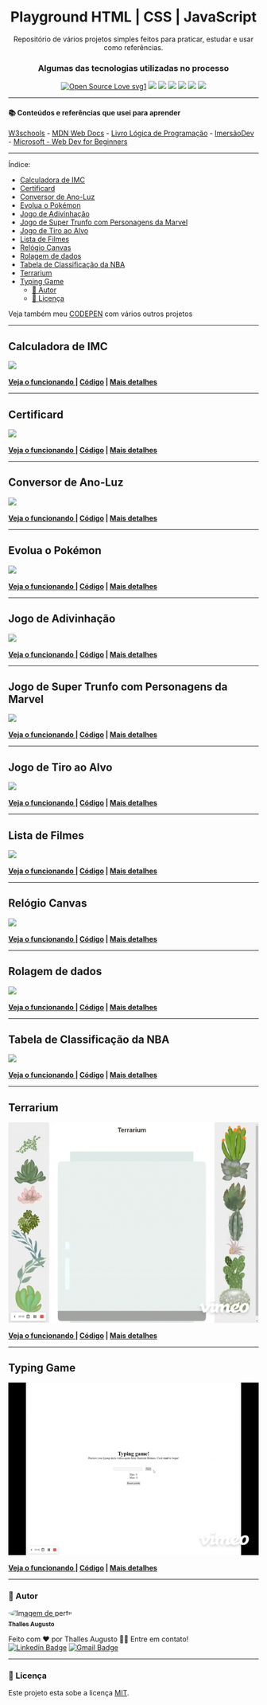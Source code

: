<h1 align="center"> Playground HTML | CSS | JavaScript </h1>
<p align="center"> Repositório de vários projetos simples feitos para praticar, estudar e usar como referências.</p>

<div align="center">

<h3>Algumas das tecnologias utilizadas no processo</h3>
  
[![Open Source Love svg1](https://badges.frapsoft.com/os/v1/open-source.svg?v=103)](https://github.com/ellerbrock/open-source-badges/) ![](https://img.shields.io/static/v1?label=licence&message=mit&color=green&style=for-the-badge) ![](https://img.shields.io/static/v1?label=Made%20with&message=HTML5&color=E34F26&style=for-the-badge&logo=html5) ![](https://img.shields.io/static/v1?label=Made%20with&message=CSS3&color=1572B6&style=for-the-badge&logo=css3) ![](https://img.shields.io/static/v1?label=Made%20with&message=JavaScript&color=F7DF1E&style=for-the-badge&logo=javascript) ![](https://img.shields.io/static/v1?label=Made%20with&message=Markdown&color=000&style=for-the-badge&logo=markdown) ![](https://img.shields.io/static/v1?label=made%20with&message=sass&color=CC6699&style=for-the-badge&logo=sass)

</div>

---

#### 📚 Conteúdos e referências que usei para aprender  

[W3schools](https://www.w3schools.com) -
[MDN Web Docs](https://developer.mozilla.org/pt-BR) - [Livro Lógica de Programação](https://www.casadocodigo.com.br/products/livro-programacao) - [ImersãoDev](https://imersao.dev/) - [Microsoft - Web Dev for Beginners](https://github.com/microsoft/Web-Dev-For-Beginners)

---

Índice:

- [Calculadora de IMC <a name="calculadora-de-imc"></a>](#calculadora-de-imc-)
- [Certificard <a name="certificard"></a>](#certificard-)
- [Conversor de Ano-Luz <a name="conversor-de-ano-luz"></a>](#conversor-de-ano-luz-)
- [Evolua o Pokémon <a name="evolua-o-pokemon"></a>](#evolua-o-pokémon-)
- [Jogo de Adivinhação <a name="jogo-de-adivinhacao"></a>](#jogo-de-adivinhação-)
- [Jogo de Super Trunfo com Personagens da Marvel <a name="jogo-super-trunfo"></a>](#jogo-de-super-trunfo-com-personagens-da-marvel-)
- [Jogo de Tiro ao Alvo <a name="jogo-de-tiro-ao-alvo"></a>](#jogo-de-tiro-ao-alvo-)
- [Lista de Filmes <a name="lista-de-filmes"></a>](#lista-de-filmes-)
- [Relógio Canvas <a name="relogio-canvas"></a>](#relógio-canvas-)
- [Rolagem de dados <a name="rolagem-de-dados"></a>](#rolagem-de-dados-)
- [Tabela de Classificação da NBA <a name="tabela-de-classificação"></a>](#tabela-de-classificação-da-nba-)
- [Terrarium <a name="terrarium"></a>](#terrarium-)
- [Typing Game <a name="typing-game"></a>](#typing-game-)
  - [👷 Autor](#-autor)
  - [📝 Licença](#-licença)

Veja também meu [CODEPEN](https://codepen.io/theslladev/pens/) com vários outros projetos

---

## Calculadora de IMC <a name="calculadora-de-imc"></a>
<a href="https://github.com/ThesllaDev/Simple-Projects/blob/main/Calculadora-de-IMC/README-CALCULADORA-DE-IMC.md" >![](./Calculadora-de-IMC/assets/img/banner-calculadora-de-imc.gif)</a>

**<a href="https://codepen.io/theslladev/full/yLVGBex" target="_blank">Veja o funcionando </a> |
[Código](https://github.com/ThesllaDev/Simple-Projects/tree/main/Calculadora-de-IMC) |
[Mais detalhes](https://github.com/ThesllaDev/Simple-Projects/blob/main/Calculadora-de-IMC/README-CALCULADORA-DE-IMC.md)**

---

## Certificard <a name="certificard"></a>
<a href="https://github.com/ThesllaDev/Simple-Projects/blob/main/Certificard/README-CERTIFICARD.md" >![](./Certificard/assets/img/banner-certificard.gif)</a>

**<a href="https://codepen.io/theslladev/full/MWJoMGd" target="_blank">Veja o funcionando </a> |
[Código](https://github.com/ThesllaDev/Simple-Projects/blob/main/Certificard) |
[Mais detalhes](https://github.com/ThesllaDev/Simple-Projects/blob/main/Certificard/README-CERTIFICARD.md)**

---

## Conversor de Ano-Luz <a name="conversor-de-ano-luz"></a>
<a href="https://github.com/ThesllaDev/Simple-Projects/tree/main/Conversor-da-Velocidade-da-Luz/README-CONVERSOR-DE-ANOS-LUZ.md" >![](./Conversor-da-Velocidade-da-Luz/assets/img/banner-conversor-de-anos-luz.gif)</a>

**<a href="https://codepen.io/theslladev/full/XWpbrNo" target="_blank">Veja o funcionando </a> | 
[Código](https://github.com/ThesllaDev/Simple-Projects/tree/main/Conversor-da-Velocidade-da-Luz) | 
[Mais detalhes](https://github.com/ThesllaDev/Simple-Projects/tree/main/Conversor-da-Velocidade-da-Luz/README-CONVERSOR-DE-ANOS-LUZ.md)**

---

## Evolua o Pokémon <a name="evolua-o-pokemon"></a>
<a href="https://github.com/ThesllaDev/Simple-Projects/tree/main/Evolua-o-Pokemon/README-EVOLUA-O-POKEMON.md" >![](./Evolua-o-Pokemon/img/banner-evolua-o-pokemon.gif)</a>

**<a href="https://codepen.io/theslladev/full/JjEYLNY" target="_blank">Veja o funcionando </a> | 
[Código](https://github.com/ThesllaDev/Simple-Projects/tree/main/Evolua-o-Pokemon) | 
[Mais detalhes](https://github.com/ThesllaDev/Simple-Projects/tree/main/Evolua-o-Pokemon/README-EVOLUA-O-POKEMON.md)**

---

## Jogo de Adivinhação <a name="jogo-de-adivinhacao"></a>
<a href="https://github.com/ThesllaDev/Simple-Projects/tree/main/Jogo-de-Advinhacao/README-JOGO-DE-ADVINHACAO.md" >![](./Jogo-de-Advinhacao/assets/img/banner-jogo-de-adivinhacao.gif)</a>

**<a href="https://codepen.io/theslladev/full/qBRbEwY" target="_blank">Veja o funcionando </a> | 
[Código](https://github.com/ThesllaDev/Simple-Projects/tree/main/Jogo-de-Advinhacao) | 
[Mais detalhes](https://github.com/ThesllaDev/Simple-Projects/tree/main/Jogo-de-Advinhacao/README-JOGO-DE-ADVINHACAO.md)**

---

## Jogo de Super Trunfo com Personagens da Marvel <a name="jogo-super-trunfo"></a>
<a href="https://github.com/ThesllaDev/Simple-Projects/blob/main/Jogo-Super-Trunfo-Marvel/README-JOGO-SUPER-TRUNFO-MARVEL.md" >![](./Jogo-Super-Trunfo-Marvel/assets/img/banner-jogo-super-trunfo-marvel.gif)</a>

**<a href="https://codepen.io/theslladev/full/ExZZQaB" target="_blank">Veja o funcionando </a> | 
[Código](https://github.com/ThesllaDev/Simple-Projects/tree/main/Jogo-Super-Trunfo-Marvel) | 
[Mais detalhes](https://github.com/ThesllaDev/Simple-Projects/blob/main/Jogo-Super-Trunfo-Marvel/README-JOGO-SUPER-TRUNFO-MARVEL.md)**

---

## Jogo de Tiro ao Alvo <a name="jogo-de-tiro-ao-alvo"></a>
<a href="https://github.com/ThesllaDev/Simple-Projects/tree/main/Jogo-de-Tiro-ao-Alvo/README-JOGO-DE-TIRO-AO-ALVO.md" >![](./Jogo-de-Tiro-ao-Alvo/assets/img/banner-jogo-de-tiro-ao-alvo.gif)</a>

**<a href="https://codepen.io/theslladev/full/BapBvbw" target="_blank">Veja o funcionando </a> | 
[Código](https://github.com/ThesllaDev/Simple-Projects/tree/main/Jogo-de-Tiro-ao-Alvo) | 
[Mais detalhes](https://github.com/ThesllaDev/Simple-Projects/tree/main/Jogo-de-Tiro-ao-Alvo/README-JOGO-DE-TIRO-AO-ALVO.md)**

---

## Lista de Filmes <a name="lista-de-filmes"></a>
<a href="https://github.com/ThesllaDev/Simple-Projects/tree/main/Lista-de-Filmes/README-LISTA-DE-FILMES.md" >![](./Lista-de-Filmes/assets/img/banner-lista-de-filmes.gif)</a>

**<a href="https://codepen.io/theslladev/full/eYgZKXy" target="_blank">Veja o funcionando </a> | 
[Código](https://github.com/ThesllaDev/Simple-Projects/tree/main/Lista-de-Filmes) | 
[Mais detalhes](https://github.com/ThesllaDev/Simple-Projects/tree/main/Lista-de-Filmes/README-LISTA-DE-FILMES.md)**

---

## Relógio Canvas <a name="relogio-canvas"></a>
<a href="https://github.com/ThesllaDev/Simple-Projects/blob/main/Relogio-Canvas/README-RELOGIO-CANVAS.md" >![](./Relogio-Canvas/assets/img/banner-relogio-canvas.gif)</a>

**<a href="https://codepen.io/theslladev/full/RwoqpyW" target="_blank">Veja o funcionando </a> | 
[Código](https://github.com/ThesllaDev/Simple-Projects/blob/main/Relogio-Canvas) | 
[Mais detalhes](https://github.com/ThesllaDev/Simple-Projects/blob/main/Relogio-Canvas/README-RELOGIO-CANVAS.md)**

---

## Rolagem de dados <a name="rolagem-de-dados"></a>
<a href="https://github.com/ThesllaDev/Simple-Projects/blob/main/Rolagem-de-Dados/README-ROLAGEM-DE-DADOS.md" >![](./Rolagem-de-Dados/assets/img/banner-rolagem-de-dados.gif)</a>

**<a href="https://codepen.io/theslladev/full/NWbZabZ" target="_blank">Veja o funcionando </a> | 
[Código](https://github.com/ThesllaDev/Simple-Projects/blob/main/Rolagem-de-Dados) | 
[Mais detalhes](https://github.com/ThesllaDev/Simple-Projects/blob/main/Rolagem-de-Dados/README-ROLAGEM-DE-DADOS.md)**

---

## Tabela de Classificação da NBA <a name="tabela-de-classificação"></a>
<a href="https://github.com/ThesllaDev/Simple-Projects/tree/main/Tabela-de-Classificacao/README-TABELA-DE-CLASSIFICACAO.md" >![](./Tabela-de-Classificacao/assets/img/banner-tabela-de-classificacao.gif)</a>

**<a href="https://codepen.io/theslladev/full/XWpjYxp" target="_blank">Veja o funcionando </a> | 
[Código](https://github.com/ThesllaDev/Simple-Projects/tree/main/Tabela-de-Classificacao) | 
[Mais detalhes](https://github.com/ThesllaDev/Simple-Projects/tree/main/Tabela-de-Classificacao/README-TABELA-DE-CLASSIFICACAO.md)**

---

## Terrarium <a name="terrarium"></a>
<a href="https://github.com/ThesllaDev/Simple-Projects/blob/main/Terrarium/README-TERRARIUM.md" >![](./Terrarium/assets/img/banner-terrarium.gif)</a>

**<a href="https://codepen.io/theslladev/full/yLMoZmd" target="_blank">Veja o funcionando </a> | 
[Código](https://github.com/ThesllaDev/Simple-Projects/tree/main/Terrarium) | 
[Mais detalhes](https://github.com/ThesllaDev/Simple-Projects/blob/main/Terrarium/README-TERRARIUM.md)**

---

## Typing Game <a name="typing-game"></a>
<a href="https://github.com/ThesllaDev/Simple-Projects/blob/main/Typing-Game/README-TYPING-GAME.md" >![](./Typing-Game/assets/img/banner-typing-game.gif)</a>

**<a href="https://codepen.io/theslladev/full/oNZJMzj" target="_blank">Veja o funcionando </a> | 
[Código](https://github.com/ThesllaDev/Simple-Projects/tree/main/Typing-Game) | 
[Mais detalhes](https://github.com/ThesllaDev/Simple-Projects/blob/main/Typing-Game/README-TYPING-GAME.md)**

---

### 👷 Autor

<a href="https://github.com/ThesllaDev">
 <img style="border-radius:50%;" src="https://avatars2.githubusercontent.com/u/61105850?v=4" width="100px;" alt="Imagem de perfil"/>
 <br />
 <sub><b>Thalles Augusto</b></sub></a>


Feito com ❤️ por Thalles Augusto 👋🏽 Entre em contato! <br/>
 [![Linkedin Badge](https://img.shields.io/badge/-Thalles-blue?style=flat-square&logo=Linkedin&logoColor=white&link=https://www.linkedin.com/in/thalles-augusto/)](https://www.linkedin.com/in/thalles-augusto/) 
[![Gmail Badge](https://img.shields.io/badge/-ThesllaDev@gmail.com-c14438?style=flat-square&logo=Gmail&logoColor=white&link=mailto:ThesllaDev@gmail.com)](mailto:ThesllaDev@gmail.com)

---

### 📝 Licença

Este projeto esta sobe a licença [MIT](./LICENSE).
